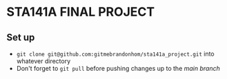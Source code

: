 # STA141A FINAL PROJECT


## Set up 

* `git clone git@github.com:gitmebrandonhom/sta141a_project.git` into whatever directory
* Don't forget to `git pull` before pushing changes up to the *main branch*
